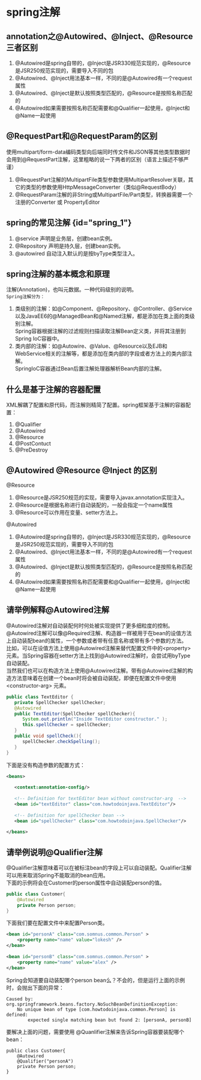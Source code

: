 # spring注解  

## annotation之@Autowired、@Inject、@Resource三者区别
1. @Autowired是spring自带的，@Inject是JSR330规范实现的，@Resource是JSR250规范实现的，需要导入不同的包
2. @Autowired、@Inject用法基本一样，不同的是@Autowired有一个request属性
3. @Autowired、@Inject是默认按照类型匹配的，@Resource是按照名称匹配的
4. @Autowired如果需要按照名称匹配需要和@Qualifier一起使用，@Inject和@Name一起使用

## @RequestPart和@RequestParam的区别
使用multipart/form-data编码类型向后端同时传文件和JSON等其他类型数据时会用到@RequestPart注解，这里粗略的说一下两者的区别（语言上描述不够严谨）
1. @RequestPart注解的MultipartFile类型参数使用MultipartResolver关联，其它的类型的参数使用HttpMessageConverter（类似@RequestBody）
2. @RequestParam注解的非String或MultipartFile/Part类型，转换器需要一个注册的Converter 或 PropertyEditor


## spring的常见注解 {id="spring_1"}
1. @service 声明是业务层，创建bean实例。   
2. @Repository 声明是持久层，创建bean实例。     
3. @autowired 自动注入默认的是按byType类型注入。

## spring注解的基本概念和原理
注解(Annotation)，也叫元数据。一种代码级别的说明。    
``Spring注解分为：``
1. 类级别的注解：如@Component、@Repository、@Controller、@Service以及JavaEE6的@ManagedBean和@Named注解，都是添加在类上面的类级别注解。    
   Spring容器根据注解的过滤规则扫描读取注解Bean定义类，并将其注册到Spring IoC容器中。
2. 类内部的注解：如@Autowire、@Value、@Resource以及EJB和WebService相关的注解等，都是添加在类内部的字段或者方法上的类内部注解。    
   SpringIoC容器通过Bean后置注解处理器解析Bean内部的注解。


## 什么是基于注解的容器配置
XML解耦了配置和原代码，而注解则精简了配置。spring框架基于注解的容器配置：   
1. @Qualifier  
2. @Autowired  
3. @Resource   
4. @PostContuct    
5. @PreDestroy

## @Autowired @Resource @Inject 的区别
@Resource
1. @Resource是JSR250规范的实现，需要导入javax.annotation实现注入。
2. @Resource是根据名称进行自动装配的，一般会指定一个name属性
3. @Resource可以作用在变量、setter方法上。

@Autowired
1. @Autowired是spring自带的，@Inject是JSR330规范实现的，@Resource是JSR250规范实现的，需要导入不同的包
2. @Autowired、@Inject用法基本一样，不同的是@Autowired有一个request属性
3. @Autowired、@Inject是默认按照类型匹配的，@Resource是按照名称匹配的
4. @Autowired如果需要按照名称匹配需要和@Qualifier一起使用，@Inject和@Name一起使用

## 请举例解释@Autowired注解

@Autowired注解对自动装配何时何处被实现提供了更多细粒度的控制。@Autowired注解可以像@Required注解、构造器一样被用于在bean的设值方法上自动装配bean的属性，一个参数或者带有任意名称或带有多个参数的方法。        
比如，可以在设值方法上使用@Autowired注解来替代配置文件中的\<property>元素。当Spring容器在setter方法上找到@Autowired注解时，会尝试用byType 自动装配。     
当然我们也可以在构造方法上使用@Autowired注解。带有@Autowired注解的构造方法意味着在创建一个bean时将会被自动装配，即便在配置文件中使用\<constructor-arg> 元素。

```java
public class TextEditor {    
   private SpellChecker spellChecker;    
   @Autowired    
   public TextEditor(SpellChecker spellChecker){    
      System.out.println("Inside TextEditor constructor." );    
      this.spellChecker = spellChecker;    
   }    
   public void spellCheck(){    
      spellChecker.checkSpelling();    
   }    
}
```

下面是没有构造参数的配置方式：

```xml
<beans>    
     
   <context:annotation-config/>    
     
   <!-- Definition for textEditor bean without constructor-arg  -->    
   <bean id="textEditor" class="com.howtodoinjava.TextEditor"/>    
     
   <!-- Definition for spellChecker bean -->    
   <bean id="spellChecker" class="com.howtodoinjava.SpellChecker"/>    
     
</beans>
```



## 请举例说明@Qualifier注解

@Qualifier注解意味着可以在被标注bean的字段上可以自动装配。Qualifier注解可以用来取消Spring不能取消的bean应用。  
下面的示例将会在Customer的person属性中自动装配person的值。

```java
public class Customer{    
    @Autowired    
    private Person person;    
}
```

下面我们要在配置文件中来配置Person类。

```xml
<bean id="personA" class="com.somnus.common.Person" >    
    <property name="name" value="lokesh" />    
</bean>    
     
<bean id="personB" class="com.somnus.common.Person" >    
    <property name="name" value="alex" />    
</bean>
```

Spring会知道要自动装配哪个person bean么？不会的，但是运行上面的示例时，会抛出下面的异常：

```
Caused by: org.springframework.beans.factory.NoSuchBeanDefinitionException:    
    No unique bean of type [com.howtodoinjava.common.Person] is defined:    
        expected single matching bean but found 2: [personA, personB]
```

要解决上面的问题，需要使用  @Quanlifier注解来告诉Spring容器要装配哪个bean：

```
public class Customer{    
    @Autowired    
    @Qualifier("personA")    
    private Person person;    
}
```
